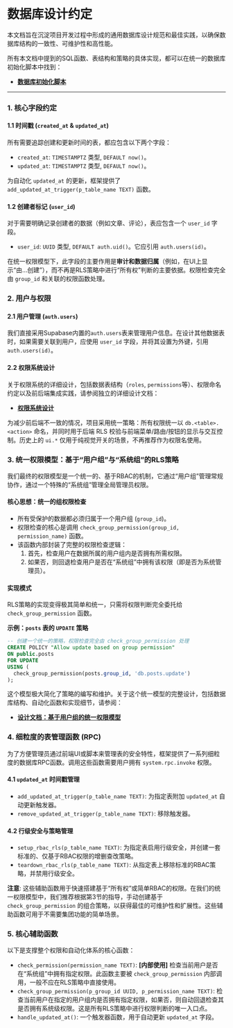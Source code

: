 # 数据库设计约定

本文档旨在沉淀项目开发过程中形成的通用数据库设计规范和最佳实践，以确保数据库结构的一致性、可维护性和高性能。

所有本文档中提到的SQL函数、表结构和策略的具体实现，都可以在统一的数据库初始化脚本中找到：
- [**数据库初始化脚本**](./database-initialization.sql)

---

### **1. 核心字段约定**

#### **1.1 时间戳 (`created_at` & `updated_at`)**

所有需要追踪创建和更新时间的表，都应包含以下两个字段：

*   `created_at`: `TIMESTAMPTZ` 类型, `DEFAULT now()`。
*   `updated_at`: `TIMESTAMPTZ` 类型, `DEFAULT now()`。

为自动化 `updated_at` 的更新，框架提供了 `add_updated_at_trigger(p_table_name TEXT)` 函数。

#### **1.2 创建者标记 (`user_id`)**

对于需要明确记录创建者的数据（例如文章、评论），表应包含一个 `user_id` 字段。

*   `user_id`: `UUID` 类型, `DEFAULT auth.uid()`。它应引用 `auth.users(id)`。

在统一权限模型下，此字段的主要作用是**审计和数据归属**（例如，在UI上显示“由...创建”），而不再是RLS策略中进行“所有权”判断的主要依据。权限检查完全由 `group_id` 和关联的权限函数处理。

### **2. 用户与权限**

#### **2.1 用户管理 (`auth.users`)**

我们直接采用Supabase内置的`auth.users`表来管理用户信息。在设计其他数据表时，如果需要关联到用户，应使用 `user_id` 字段，并将其设置为外键，引用`auth.users(id)`。

#### **2.2 权限系统设计**

关于权限系统的详细设计，包括数据表结构（`roles`, `permissions`等）、权限命名约定以及前后端集成实践，请参阅独立的详细设计文档：

- [**权限系统设计**](./feature-permission-model.md)

为减少前后端不一致的情况，项目采用统一策略：所有权限统一以 `db.<table>.<action>` 命名，并同时用于后端 RLS 校验与前端菜单/路由/按钮的显示与交互控制。历史上的 `ui.*` 仅用于纯视觉开关的场景，不再推荐作为权限名使用。

### **3. 统一权限模型：基于“用户组”与“系统组”的RLS策略**

我们最终的权限模型是一个统一的、基于RBAC的机制，它通过“用户组”管理常规协作，通过一个特殊的“系统组”管理全局管理员权限。

#### **核心思想：统一的组权限检查**

*   所有受保护的数据都必须归属于一个用户组 (`group_id`)。
*   权限检查的核心是调用 `check_group_permission(group_id, permission_name)` 函数。
*   该函数内部封装了完整的权限检查逻辑：
    1.  首先，检查用户在数据所属的用户组内是否拥有所需权限。
    2.  如果否，则回退检查用户是否在“系统组”中拥有该权限（即是否为系统管理员）。

#### **实现模式**

RLS策略的实现变得极其简单和统一，只需将权限判断完全委托给 `check_group_permission` 函数。

**示例：`posts` 表的 `UPDATE` 策略**

```sql
-- 创建一个统一的策略，权限检查完全由 check_group_permission 处理
CREATE POLICY "Allow update based on group permission"
ON public.posts
FOR UPDATE
USING (
  check_group_permission(posts.group_id, 'db.posts.update')
);
```

这个模型极大简化了策略的编写和维护。关于这个统一模型的完整设计，包括数据库结构、自动化函数和实现细节，请参阅：

- [**设计文档：基于用户组的统一权限模型**](./feature-permission-group.md)

### **4. 细粒度的表管理函数 (RPC)**

为了方便管理员通过前端UI或脚本来管理表的安全特性，框架提供了一系列细粒度的数据库RPC函数。调用这些函数需要用户拥有 `system.rpc.invoke` 权限。

#### **4.1 `updated_at` 时间戳管理**

*   `add_updated_at_trigger(p_table_name TEXT)`: 为指定表附加 `updated_at` 自动更新触发器。
*   `remove_updated_at_trigger(p_table_name TEXT)`: 移除触发器。

#### **4.2 行级安全与策略管理**

*   `setup_rbac_rls(p_table_name TEXT)`: 为指定表启用行级安全，并创建一套标准的、仅基于RBAC权限的增删查改策略。
*   `teardown_rbac_rls(p_table_name TEXT)`: 从指定表上移除标准的RBAC策略，并禁用行级安全。

**注意**: 这些辅助函数用于快速搭建基于“所有权”或简单RBAC的权限。在我们的统一权限模型中，我们推荐根据第3节的指导，手动创建基于 `check_group_permission` 的组合策略，以获得最佳的可维护性和扩展性。这些辅助函数可用于不需要集团功能的简单场景。

### **5. 核心辅助函数**

以下是支撑整个权限和自动化体系的核心函数：

*   `check_permission(permission_name TEXT)`: **[内部使用]** 检查当前用户是否在“系统组”中拥有指定权限。此函数主要被 `check_group_permission` 内部调用，一般不应在RLS策略中直接使用。
*   `check_group_permission(p_group_id UUID, p_permission_name TEXT)`: 检查当前用户在指定的用户组内是否拥有指定权限，如果否，则自动回退检查其是否拥有系统级权限。这是所有RLS策略中进行权限判断的唯一入口点。
*   `handle_updated_at()`: 一个触发器函数，用于自动更新 `updated_at` 字段。